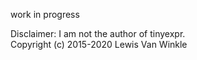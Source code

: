 work in progress  



Disclaimer: I am not the author of tinyexpr.  
Copyright (c) 2015-2020 Lewis Van Winkle

